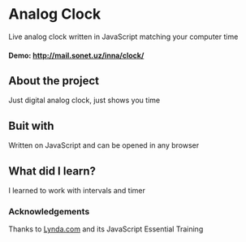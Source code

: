 # Analog Clock
Live analog clock written in JavaScript matching your computer time
#### Demo: http://mail.sonet.uz/inna/clock/
## About the project
Just digital analog clock, just shows you time
## Buit with 
Written on JavaScript and can be opened in any browser
## What did I learn?
I learned to work with intervals and timer
### Acknowledgements
Thanks to <a href="https://www.lynda.com">Lynda.com</a> and its JavaScript Essential Training


